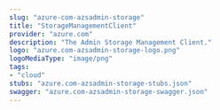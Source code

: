 ```yaml
---
slug: "azure-com-azsadmin-storage"
title: "StorageManagementClient"
provider: "azure.com"
description: "The Admin Storage Management Client."
logo: "azure.com-azsadmin-storage-logo.png"
logoMediaType: "image/png"
tags:
- "cloud"
stubs: "azure.com-azsadmin-storage-stubs.json"
swagger: "azure.com-azsadmin-storage-swagger.json"
---
```

